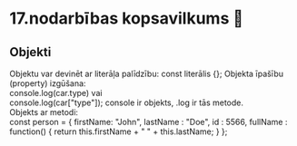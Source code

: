 # 17.nodarbības kopsavilkums :pushpin:

## Objekti

Objektu var devinēt ar literāļa palīdzību: const literālis {};
Objekta īpašību (property) izgūšana:  
console.log(car.type) vai  
console.log(car["type"]);
console ir objekts, .log ir tās metode.  
Objekts ar metodi:  
const person = {
firstName: "John",
lastName : "Doe",
id : 5566,
fullName : function() {
return this.firstName + " " + this.lastName;
}
};
